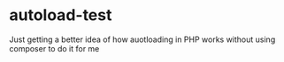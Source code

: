 # autoload-test
Just getting a better idea of how auotloading in PHP works without using composer to do it for me

